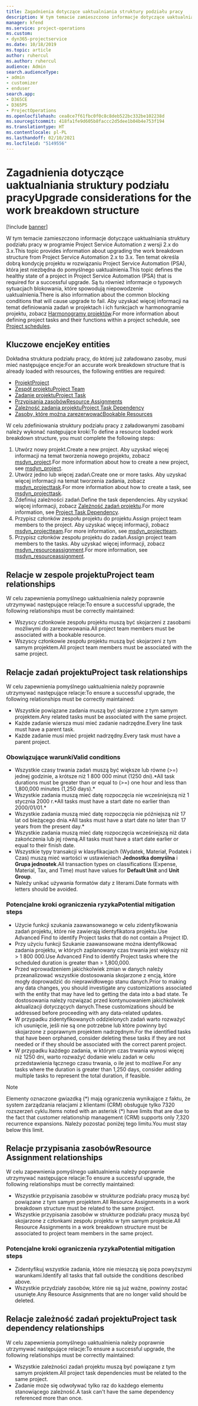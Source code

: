 ```yaml
---
title: Zagadnienia dotyczące uaktualniania struktury podziału pracy
description: W tym temacie zamieszczono informacje dotyczące uaktualniania struktury podziału pracy w programie Project Service Automation z wersji 2.x do 3.x.
manager: kfend
ms.service: project-operations
ms.custom:
- dyn365-projectservice
ms.date: 10/18/2019
ms.topic: article
author: ruhercul
ms.author: ruhercul
audience: Admin
search.audienceType:
- admin
- customizer
- enduser
search.app:
- D365CE
- D365PS
- ProjectOperations
ms.openlocfilehash: cea8ce7f61fbc0f0c8c8deb522bc332be102238d
ms.sourcegitcommit: 418fa1fe9d605b8faccc2d5dee1b04b4e753f194
ms.translationtype: HT
ms.contentlocale: pl-PL
ms.lasthandoff: 02/10/2021
ms.locfileid: "5149556"
---
```

# <a name="upgrade-considerations-for-the-work-breakdown-structure"></a><span data-ttu-id="f221e-103">Zagadnienia dotyczące uaktualniania struktury podziału pracy</span><span class="sxs-lookup"><span data-stu-id="f221e-103">Upgrade considerations for the work breakdown structure</span></span>

[!include [banner](../includes/psa-now-project-operations.md)]

<span data-ttu-id="f221e-104">W tym temacie zamieszczono informacje dotyczące uaktualniania struktury podziału pracy w programie Project Service Automation z wersji 2.x do 3.x.</span><span class="sxs-lookup"><span data-stu-id="f221e-104">This topic provides information about upgrading the work breakdown structure from Project Service Automation 2.x to 3.x.</span></span> <span data-ttu-id="f221e-105">Ten temat określa dobrą kondycję projektu w rozwiązaniu Project Service Automation (PSA), która jest niezbędna do pomyślnego uaktualnienia.</span><span class="sxs-lookup"><span data-stu-id="f221e-105">This topic defines the healthy state of a project in Project Service Automation (PSA) that is required for a successful upgrade.</span></span> <span data-ttu-id="f221e-106">Są tu również informacje o typowych sytuacjach blokowania, które spowodują niepowodzenie uaktualnienia.</span><span class="sxs-lookup"><span data-stu-id="f221e-106">There is also information about the common blocking conditions that will cause upgrade to fail.</span></span> <span data-ttu-id="f221e-107">Aby uzyskać więcej informacji na temat definiowania zadań w projektach i ich funkcjach w harmonogramie projektu, zobacz [Harmonogramy projektów](project-creating.md).</span><span class="sxs-lookup"><span data-stu-id="f221e-107">For more information about defining project tasks and their functions within a project schedule, see [Project schedules](project-creating.md).</span></span>

## <a name="key-entities"></a><span data-ttu-id="f221e-108">Kluczowe encje</span><span class="sxs-lookup"><span data-stu-id="f221e-108">Key entities</span></span>
<span data-ttu-id="f221e-109">Dokładna struktura podziału pracy, do której już załadowano zasoby, musi mieć następujące encje:</span><span class="sxs-lookup"><span data-stu-id="f221e-109">For an accurate work breakdown structure that is already loaded with resources, the following entities are required:</span></span>

- [<span data-ttu-id="f221e-110">Projekt</span><span class="sxs-lookup"><span data-stu-id="f221e-110">Project</span></span>](https://docs.microsoft.com/dynamics365/customerengagement/on-premises/developer/entities/msdyn_project)
- [<span data-ttu-id="f221e-111">Zespół projektu</span><span class="sxs-lookup"><span data-stu-id="f221e-111">Project Team</span></span>](https://docs.microsoft.com/dynamics365/customerengagement/on-premises/developer/entities/msdyn_projectteam)
- [<span data-ttu-id="f221e-112">Zadanie projektu</span><span class="sxs-lookup"><span data-stu-id="f221e-112">Project Task</span></span>](https://docs.microsoft.com/dynamics365/customerengagement/on-premises/developer/entities/msdyn_projecttask)
- [<span data-ttu-id="f221e-113">Przypisania zasobów</span><span class="sxs-lookup"><span data-stu-id="f221e-113">Resource Assignments</span></span>](https://docs.microsoft.com/dynamics365/customerengagement/on-premises/developer/entities/msdyn_resourceassignment)
- [<span data-ttu-id="f221e-114">Zależność zadania projektu</span><span class="sxs-lookup"><span data-stu-id="f221e-114">Project Task Dependency</span></span>](https://docs.microsoft.com/dynamics365/customerengagement/on-premises/developer/entities/msdyn_projecttaskdependency)
- [<span data-ttu-id="f221e-115">Zasoby, które można zarezerwować</span><span class="sxs-lookup"><span data-stu-id="f221e-115">Bookable Resources</span></span>](https://docs.microsoft.com/dynamics365/customerengagement/on-premises/developer/entities/bookableresource)

<span data-ttu-id="f221e-116">W celu zdefiniowania struktury podziału pracy z załadowanymi zasobami należy wykonać następujące kroki:</span><span class="sxs-lookup"><span data-stu-id="f221e-116">To define a resource loaded work breakdown structure, you must complete the following steps:</span></span>

1. <span data-ttu-id="f221e-117">Utwórz nowy projekt.</span><span class="sxs-lookup"><span data-stu-id="f221e-117">Create a new project.</span></span> <span data-ttu-id="f221e-118">Aby uzyskać więcej informacji na temat tworzenia nowego projektu, zobacz [msdyn_project](https://docs.microsoft.com/dynamics365/customerengagement/on-premises/developer/entities/msdyn_project).</span><span class="sxs-lookup"><span data-stu-id="f221e-118">For more information about how to create a new project, see [msdyn_project](https://docs.microsoft.com/dynamics365/customerengagement/on-premises/developer/entities/msdyn_project).</span></span>
2. <span data-ttu-id="f221e-119">Utwórz jedno lub więcej zadań.</span><span class="sxs-lookup"><span data-stu-id="f221e-119">Create one or more tasks.</span></span> <span data-ttu-id="f221e-120">Aby uzyskać więcej informacji na temat tworzenia zadania, zobacz [msdyn_projecttask](https://docs.microsoft.com/dynamics365/customerengagement/on-premises/developer/entities/msdyn_projecttask).</span><span class="sxs-lookup"><span data-stu-id="f221e-120">For more information about how to create a task, see [msdyn_projecttask](https://docs.microsoft.com/dynamics365/customerengagement/on-premises/developer/entities/msdyn_projecttask).</span></span>
3. <span data-ttu-id="f221e-121">Zdefiniuj zależności zadań.</span><span class="sxs-lookup"><span data-stu-id="f221e-121">Define the task dependencies.</span></span> <span data-ttu-id="f221e-122">Aby uzyskać więcej informacji, zobacz [Zależność zadań projektu](https://docs.microsoft.com/dynamics365/customerengagement/on-premises/developer/entities/msdyn_projecttaskdependency).</span><span class="sxs-lookup"><span data-stu-id="f221e-122">For more information, see [Project Task Dependency](https://docs.microsoft.com/dynamics365/customerengagement/on-premises/developer/entities/msdyn_projecttaskdependency).</span></span>
4. <span data-ttu-id="f221e-123">Przypisz członków zespołu projektu do projektu.</span><span class="sxs-lookup"><span data-stu-id="f221e-123">Assign project team members to the project.</span></span> <span data-ttu-id="f221e-124">Aby uzyskać więcej informacji, zobacz [msdyn_projectteam](https://docs.microsoft.com/dynamics365/customerengagement/on-premises/developer/entities/msdyn_projectteam).</span><span class="sxs-lookup"><span data-stu-id="f221e-124">For more information, see [msdyn_projectteam](https://docs.microsoft.com/dynamics365/customerengagement/on-premises/developer/entities/msdyn_projectteam).</span></span>
5. <span data-ttu-id="f221e-125">Przypisz członków zespołu projektu do zadań.</span><span class="sxs-lookup"><span data-stu-id="f221e-125">Assign project team members to the tasks.</span></span> <span data-ttu-id="f221e-126">Aby uzyskać więcej informacji, zobacz [msdyn_resourceassignment](https://docs.microsoft.com/dynamics365/customerengagement/on-premises/developer/entities/msdyn_resourceassignment).</span><span class="sxs-lookup"><span data-stu-id="f221e-126">For more information, see [msdyn_resourceassignment](https://docs.microsoft.com/dynamics365/customerengagement/on-premises/developer/entities/msdyn_resourceassignment).</span></span>

## <a name="project-team-relationships"></a><span data-ttu-id="f221e-127">Relacje w zespole projektu</span><span class="sxs-lookup"><span data-stu-id="f221e-127">Project team relationships</span></span>

<span data-ttu-id="f221e-128">W celu zapewnienia pomyślnego uaktualnienia należy poprawnie utrzymywać następujące relacje:</span><span class="sxs-lookup"><span data-stu-id="f221e-128">To ensure a successful upgrade, the following relationships must be correctly maintained:</span></span>
- <span data-ttu-id="f221e-129">Wszyscy członkowie zespołu projektu muszą być skojarzeni z zasobami możliwymi do zarezerwowania.</span><span class="sxs-lookup"><span data-stu-id="f221e-129">All project team members must be associated with a bookable resource.</span></span>
- <span data-ttu-id="f221e-130">Wszyscy członkowie zespołu projektu muszą być skojarzeni z tym samym projektem.</span><span class="sxs-lookup"><span data-stu-id="f221e-130">All project team members must be associated with the same project.</span></span> 

## <a name="project-task-relationships"></a><span data-ttu-id="f221e-131">Relacje zadań projektu</span><span class="sxs-lookup"><span data-stu-id="f221e-131">Project task relationships</span></span>
<span data-ttu-id="f221e-132">W celu zapewnienia pomyślnego uaktualnienia należy poprawnie utrzymywać następujące relacje:</span><span class="sxs-lookup"><span data-stu-id="f221e-132">To ensure a successful upgrade, the following relationships must be correctly maintained:</span></span>

- <span data-ttu-id="f221e-133">Wszystkie powiązane zadania muszą być skojarzone z tym samym projektem.</span><span class="sxs-lookup"><span data-stu-id="f221e-133">Any related tasks must be associated with the same project.</span></span>
- <span data-ttu-id="f221e-134">Każde zadanie wiersza musi mieć zadanie nadrzędne.</span><span class="sxs-lookup"><span data-stu-id="f221e-134">Every line task must have a parent task.</span></span>
- <span data-ttu-id="f221e-135">Każde zadanie musi mieć projekt nadrzędny.</span><span class="sxs-lookup"><span data-stu-id="f221e-135">Every task must have a parent project.</span></span>

### <a name="valid-conditions"></a><span data-ttu-id="f221e-136">Obowiązujące warunki</span><span class="sxs-lookup"><span data-stu-id="f221e-136">Valid conditions</span></span>

- <span data-ttu-id="f221e-137">Wszystkie czasy trwania zadań muszą być większe lub równe (>=) jednej godzinie, a krótsze niż 1 800 000 minut (1250 dni).\*</span><span class="sxs-lookup"><span data-stu-id="f221e-137">All task durations must be greater than or equal to (>=) one hour and less than 1,800,000 minutes (1,250 days).\*</span></span>
- <span data-ttu-id="f221e-138">Wszystkie zadania muszą mieć datę rozpoczęcia nie wcześniejszą niż 1 stycznia 2000 r.\*</span><span class="sxs-lookup"><span data-stu-id="f221e-138">All tasks must have a start date no earlier than 2000/01/01.\*</span></span>
- <span data-ttu-id="f221e-139">Wszystkie zadania muszą mieć datę rozpoczęcia nie późniejszą niż 17 lat od bieżącego dnia.\*</span><span class="sxs-lookup"><span data-stu-id="f221e-139">All tasks must have a start date no later than 17 years from the present day.\*</span></span>
- <span data-ttu-id="f221e-140">Wszystkie zadania muszą mieć datę rozpoczęcia wcześniejszą niż data zakończenia lub jej równą.</span><span class="sxs-lookup"><span data-stu-id="f221e-140">All tasks must have a start date earlier or equal to their finish date.</span></span>
- <span data-ttu-id="f221e-141">Wszystkie typy transakcji w klasyfikacjach (Wydatek, Materiał, Podatek i Czas) muszą mieć wartości w ustawieniach **Jednostka domyślna** i **Grupa jednostek**.</span><span class="sxs-lookup"><span data-stu-id="f221e-141">All transaction types on classifications (Expense, Material, Tax, and Time) must have values for **Default Unit** and **Unit Group**.</span></span>
- <span data-ttu-id="f221e-142">Należy unikać używania formatów daty z literami.</span><span class="sxs-lookup"><span data-stu-id="f221e-142">Date formats with letters should be avoided.</span></span>

### <a name="potential-mitigation-steps"></a><span data-ttu-id="f221e-143">Potencjalne kroki ograniczenia ryzyka</span><span class="sxs-lookup"><span data-stu-id="f221e-143">Potential mitigation steps</span></span>
- <span data-ttu-id="f221e-144">Użycie funkcji szukania zaawansowanego w celu zidentyfikowania zadań projektu, które nie zawierają identyfikatora projektu.</span><span class="sxs-lookup"><span data-stu-id="f221e-144">Use Advanced Find to identify Project tasks that do not contain a Project ID.</span></span>
- <span data-ttu-id="f221e-145">Przy użyciu funkcji Szukanie zaawansowane można identyfikować zadania projektu, w których zaplanowany czas trwania jest większy niż > 1 800 000.</span><span class="sxs-lookup"><span data-stu-id="f221e-145">Use Advanced Find to identify Project tasks where the scheduled duration is greater than > 1,800,000.</span></span>
- <span data-ttu-id="f221e-146">Przed wprowadzeniem jakichkolwiek zmian w danych należy przeanalizować wszystkie dostosowania skojarzone z encją, które mogły doprowadzić do nieprawidłowego stanu danych.</span><span class="sxs-lookup"><span data-stu-id="f221e-146">Prior to making any data changes, you should investigate any customizations associated with the entity that may have led to getting the data into a bad state.</span></span> <span data-ttu-id="f221e-147">Te dostosowania należy rozwiązać przed kontynuowaniem jakichkolwiek aktualizacji dotyczących danych.</span><span class="sxs-lookup"><span data-stu-id="f221e-147">These customizations should be addressed before proceeding with any data-related updates.</span></span>
- <span data-ttu-id="f221e-148">W przypadku zidentyfikowanych oddzielonych zadań warto rozważyć ich usunięcie, jeśli nie są one potrzebne lub które powinny być skojarzone z poprawnym projektem nadrzędnym.</span><span class="sxs-lookup"><span data-stu-id="f221e-148">For the identified tasks that have been orphaned, consider deleting these tasks if they are not needed or if they should be associated with the correct parent project.</span></span>
- <span data-ttu-id="f221e-149">W przypadku każdego zadania, w którym czas trwania wynosi więcej niż 1250 dni, warto rozważyć dodanie wielu zadań w celu przedstawienia łącznego czasu trwania, o ile jest to możliwe.</span><span class="sxs-lookup"><span data-stu-id="f221e-149">For any tasks where the duration is greater than 1,250 days, consider adding multiple tasks to represent the total duration, if feasible.</span></span>

> [!NOTE]
> <span data-ttu-id="f221e-150">Elementy oznaczone gwiazdką (\*) mają ograniczenia wynikające z faktu, że system zarządzania relacjami z klientami (CRM) obsługuje tylko 7320 rozszerzeń cyklu.</span><span class="sxs-lookup"><span data-stu-id="f221e-150">Items noted with an asterisk (\*) have limits that are due to the fact that customer relationship management (CRM) supports only 7,320 recurrence expansions.</span></span> <span data-ttu-id="f221e-151">Należy pozostać poniżej tego limitu.</span><span class="sxs-lookup"><span data-stu-id="f221e-151">You must stay below this limit.</span></span>

## <a name="resource-assignment-relationships"></a><span data-ttu-id="f221e-152">Relacje przypisania zasobów</span><span class="sxs-lookup"><span data-stu-id="f221e-152">Resource Assignment relationships</span></span>
<span data-ttu-id="f221e-153">W celu zapewnienia pomyślnego uaktualnienia należy poprawnie utrzymywać następujące relacje:</span><span class="sxs-lookup"><span data-stu-id="f221e-153">To ensure a successful upgrade, the following relationships must be correctly maintained:</span></span>

- <span data-ttu-id="f221e-154">Wszystkie przypisania zasobów w strukturze podziału pracy muszą być powiązane z tym samym projektem.</span><span class="sxs-lookup"><span data-stu-id="f221e-154">All Resource Assignments in a work breakdown structure must be related to the same project.</span></span>
- <span data-ttu-id="f221e-155">Wszystkie przypisania zasobów w strukturze podziału pracy muszą być skojarzone z członkami zespołu projektu w tym samym projekcie.</span><span class="sxs-lookup"><span data-stu-id="f221e-155">All Resource Assignments in a work breakdown structure must be associated to project team members in the same project.</span></span>

### <a name="potential-mitigation-steps"></a><span data-ttu-id="f221e-156">Potencjalne kroki ograniczenia ryzyka</span><span class="sxs-lookup"><span data-stu-id="f221e-156">Potential mitigation steps</span></span>
- <span data-ttu-id="f221e-157">Zidentyfikuj wszystkie zadania, które nie mieszczą się poza powyższymi warunkami.</span><span class="sxs-lookup"><span data-stu-id="f221e-157">Identify all tasks that fall outside the conditions described above.</span></span>  
- <span data-ttu-id="f221e-158">Wszystkie przydziały zasobów, które nie są już ważne, powinny zostać usunięte.</span><span class="sxs-lookup"><span data-stu-id="f221e-158">Any Resource Assignments that are no longer valid should be deleted.</span></span>

## <a name="project-task-dependency-relationships"></a><span data-ttu-id="f221e-159">Relacje zależność zadań projektu</span><span class="sxs-lookup"><span data-stu-id="f221e-159">Project task dependency relationships</span></span>
<span data-ttu-id="f221e-160">W celu zapewnienia pomyślnego uaktualnienia należy poprawnie utrzymywać następujące relacje:</span><span class="sxs-lookup"><span data-stu-id="f221e-160">To ensure a successful upgrade, the following relationships must be correctly maintained:</span></span>

- <span data-ttu-id="f221e-161">Wszystkie zależności zadań projektu muszą być powiązane z tym samym projektem.</span><span class="sxs-lookup"><span data-stu-id="f221e-161">All project task dependencies must be related to the same project.</span></span>
- <span data-ttu-id="f221e-162">Zadanie może się odwoływać tylko raz do każdego elementu stanowiącego zależność.</span><span class="sxs-lookup"><span data-stu-id="f221e-162">A task can't have the same dependency referenced more than once.</span></span>

